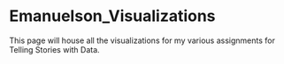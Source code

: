 # Emanuelson_Visualizations
This page will house all the visualizations for my various assignments for Telling Stories with Data.
